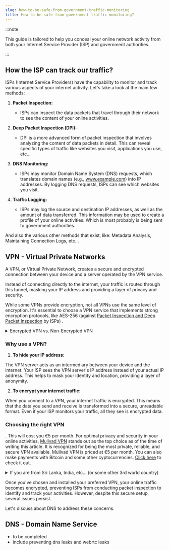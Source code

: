 ```yaml
---
slug: how-to-be-safe-from-government-traffic-monitoring
title: How to be safe from government traffic monitoring?
---
```


:::note

This guide is tailored to help you conceal your online network activity from both your Internet Service Provider (ISP) and government authorities.

:::

## How the ISP can track our traffic?

ISPs (Internet Service Providers) have the capability to monitor and track various aspects of your internet activity. Let's take a look at the main few methods:

1. **Packet Inspection:**

   - ISPs can inspect the data packets that travel through their network to see the content of your online activities.

2. **Deep Packet Inspection (DPI):**

   - DPI is a more advanced form of packet inspection that involves analyzing the content of data packets in detail. This can reveal specific types of traffic like websites you visit, applications you use, etc...

3. **DNS Monitoring:**

   - ISPs may monitor Domain Name System (DNS) requests, which translates domain names (e.g., www.example.com) into IP addresses. By logging DNS requests, ISPs can see which websites you visit.

4. **Traffic Logging:**

   - ISPs may log the source and destination IP addresses, as well as the amount of data transferred. This information may be used to create a profile of your online activities. Which is most probably is being sent to government authorities.

And also the various other methods that exist, like: Metadata Analysis, Maintaining Connection Logs, etc...

## VPN - Virtual Private Networks

A VPN, or Virtual Private Network, creates a secure and encrypted connection between your device and a server operated by the VPN service.

Instead of connecting directly to the internet, your traffic is routed through this tunnel, masking your IP address and providing a layer of privacy and security.

While some VPNs provide encryption, not all VPNs use the same level of encryption. It's essential to choose a VPN service that implements strong encryption protocols, like AES-256 (against [Packet Inspection and Deep Packet Inspection](#how-the-isp-can-track-our-traffic) by ISPs) .

<details>
<summary>Encrypted VPN vs. Non-Encrypted VPN</summary>

| **Risk Aspect** | **Non-Encrypted VPN** | **Encrypted VPN** |
| --- | --- | --- |
| **Data Security** | Vulnerable to interception and monitoring of data. | Encrypts data, providing a secure tunnel for transmission. |
| **Privacy Protection** | Potential exposure of sensitive information. | Helps in concealing IP addresses and protects user privacy. |
| **Logging Policies** | May log user activities, compromising privacy. | Reputable services have strict no-logs policies. |
| **Connection Security** | Lacks robust protection against potential attacks. | Enhances security through encryption and secure protocols. |
| **Trusted Servers** | Server connections might be unsecured and unreliable. | Reputable VPN services operate secure and reliable servers. |
| **Free VPN Risks** | Free services may monetize user data or show ads. | Paid services are more likely to prioritize user privacy. |
| **Legal Implications** | Legal issues may arise if involved in illegal activities. | Legitimate use helps maintain privacy without legal concerns. |

</details>

### Why use a VPN?

1. **To hide your IP address:**

The VPN server acts as an intermediary between your device and the internet. Your ISP sees the VPN server's IP address instead of your actual IP address. This helps to mask your identity and location, providing a layer of anonymity.

2. **To encrypt your internet traffic:**

When you connect to a VPN, your internet traffic is encrypted. This means that the data you send and receive is transformed into a secure, unreadable format. Even if your ISP monitors your traffic, all they see is encrypted data.

### Choosing the right VPN

. This will cost you €5 per month. For optimal privacy and security in your online activities, [Mullvad VPN](https://mullvad.net/en/vpn) stands out as the top choice as of the time of writing this article. It is recognized for being the most private, reliable, and secure VPN available. Mullvad VPN is priced at €5 per month. You can also make payments with Bitcoin and some other cyptocurrencies. [Click here](https://mullvad.net/en/vpn) to check it out.

<details>
<summary>If you are from Sri Lanka, India, etc... (or some other 3rd world country)</summary>

Mullvad VPN, priced at €5 per month, translates to approximately 1700 LKR per month. If you're seeking a more budget-friendly alternative, consider the [Kaspersky Plus](https://www.kaspersky.co.in/plus) plan, available at Kaspersky's official website. The Kaspersky Plus plan is priced at ₹550.00 INR (2100 LKR) for one device and ₹850.00 INR (3300 LKR) for three devices for the entire year.

For a clearer overview of pricing, refer to the table below:

| Plan           | Devices | Yearly Price | Monthly Price |
| -------------- | ------- | ------------ | ------------- |
| Mullvad VPN    | -       | 21200 LKR    | 1700 LKR      |
| Kaspersky Plus | 1       | 2100 LKR     | 175 LKR       |
| Kaspersky Plus | 3       | 3300 LKR     | 275 LKR       |
| Kaspersky Plus | 5       | 4100 LKR     | 340 LKR       |

_Prices last updated on 1/14/2024_

**Why Kaspersy Plus?**

_"Kaspersky VPN encrypts all data streams with industry-leading encryption algorithms – Advanced Encryption Standard (AES) 256, and the latest ChaCha20-Poly1305. AES-256 is gold-standard encryption that is used worldwide."_

[Click here](https://www.kaspersky.com/vpn-secure-connection-transparency-security#:~:text=A%3A%20Kaspersky%20VPN%20encrypts%20all,encryption%20that%20is%20used%20worldwide.) to read more.

</details>

Once you've chosen and installed your preferred VPN, your online traffic becomes encrypted, preventing ISPs from conducting packet inspection to identify and track your activities. However, despite this secure setup, several issues persist.

Let's discuss about DNS to address these concerns.

## DNS - Domain Name Service

- to be completed
- include preventing dns leaks and webrtc leaks
